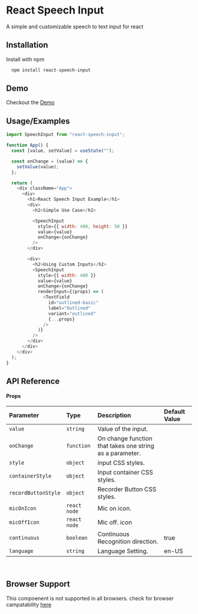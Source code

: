 # React Speech Input

A simple and customizable speech to text input for react

## Installation

Install with npm

```bash
  npm install react-speech-input
```

## Demo

Checkout the
<a href="https://codesandbox.io/s/react-speech-input-example-gj8w2f?file=/src/App.js" target="_blank">Demo</a>

## Usage/Examples

```javascript
import SpeechInput from "react-speech-input";

function App() {
  const [value, setValue] = useState("");

  const onChange = (value) => {
    setValue(value);
  };

  return (
    <div className="App">
      <div>
        <h1>React Speech Input Example</h1>
        <div>
          <h2>Simple Use Case</h2>

          <SpeechInput
            style={{ width: 400, height: 50 }}
            value={value}
            onChange={onChange}
          />
        </div>

        <div>
          <h2>Using Custom Inputs</h2>
          <SpeechInput
            style={{ width: 400 }}
            value={value}
            onChange={onChange}
            renderInput={(props) => (
              <TextField
                id="outlined-basic"
                label="Outlined"
                variant="outlined"
                {...props}
              />
            )}
          />
        </div>
      </div>
    </div>
  );
}
```

## API Reference

#### Props

| Parameter           | Type         | Description                                              | Default Value |
| :------------------ | :----------- | :------------------------------------------------------- | :------------ |
| `value`             | `string`     | Value of the input.                                      |               |
| `onChange`          | `function`   | On change function that takes one string as a parameter. |               |
| `style`             | `object`     | input CSS styles.                                        |               |
| `containerStyle`    | `object`     | Input container CSS styles.                              |               |
| `recordButtonStyle` | `object`     | Recorder Button CSS styles.                              |               |
| `micOnIcon`         | `react node` | Mic on icon.                                             |               |
| `micOffIcon`        | `react node` | Mic off. icon                                            |               |
| `continuous`        | `boolean`    | Continuous Recognition direction.                        | true          |
| `language`          | `string`     | Language Setting.                                        | en-US         |

&nbsp;

## Browser Support

This compoenent is not supported in all browsers. check for browser campatability [here](https://developer.mozilla.org/en-US/docs/Web/API/SpeechRecognition#browser_compatibility)
